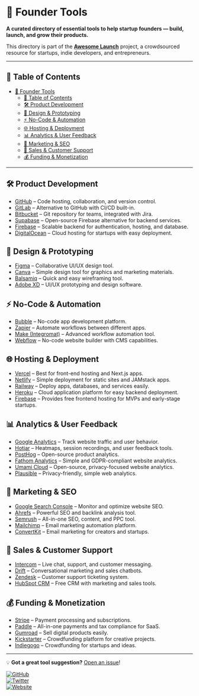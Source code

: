 # 🚀 Founder Tools  

**A curated directory of essential tools to help startup founders — build, launch, and grow their products.**  

This directory is part of the **[Awesome Launch](../README.md)** project, a crowdsourced resource for startups, indie developers, and entrepreneurs.  

---

## 📌 Table of Contents  

- [🚀 Founder Tools](#-founder-tools)
  - [📌 Table of Contents](#-table-of-contents)
  - [🛠 Product Development](#-product-development)
  - [🎨 Design \& Prototyping](#-design--prototyping)
  - [⚡ No-Code \& Automation](#-no-code--automation)
  - [🌐 Hosting \& Deployment](#-hosting--deployment)
  - [📊 Analytics \& User Feedback](#-analytics--user-feedback)
  - [📢 Marketing \& SEO](#-marketing--seo)
  - [💬 Sales \& Customer Support](#-sales--customer-support)
  - [💰 Funding \& Monetization](#-funding--monetization)

---

## 🛠 Product Development  

- [GitHub](https://github.com/) – Code hosting, collaboration, and version control.  
- [GitLab](https://gitlab.com/) – Alternative to GitHub with CI/CD built-in.  
- [Bitbucket](https://bitbucket.org/) – Git repository for teams, integrated with Jira.  
- [Supabase](https://supabase.com/) – Open-source Firebase alternative for backend services.  
- [Firebase](https://firebase.google.com/) – Scalable backend for authentication, hosting, and database.  
- [DigitalOcean](https://www.digitalocean.com/) – Cloud hosting for startups with easy deployment.  

## 🎨 Design & Prototyping  

- [Figma](https://www.figma.com/) – Collaborative UI/UX design tool.  
- [Canva](https://www.canva.com/) – Simple design tool for graphics and marketing materials.  
- [Balsamiq](https://balsamiq.com/) – Quick and easy wireframing tool.  
- [Adobe XD](https://www.adobe.com/products/xd.html) – UI/UX prototyping and design software.  

## ⚡ No-Code & Automation  

- [Bubble](https://bubble.io/) – No-code app development platform.  
- [Zapier](https://zapier.com/) – Automate workflows between different apps.  
- [Make (Integromat)](https://www.make.com/) – Advanced workflow automation tool.  
- [Webflow](https://webflow.com/) – No-code website builder with CMS capabilities.  

## 🌐 Hosting & Deployment  

- [Vercel](https://vercel.com/) – Best for front-end hosting and Next.js apps.  
- [Netlify](https://www.netlify.com/) – Simple deployment for static sites and JAMstack apps.  
- [Railway](https://railway.app/) – Deploy apps, databases, and services easily.  
- [Heroku](https://www.heroku.com/) – Cloud application platform for easy backend deployment.  
- [Firebase](https://firebase.google.com/) – Provides free frontend hosting for MVPs and early-stage startups.  

## 📊 Analytics & User Feedback  

- [Google Analytics](https://analytics.google.com/) – Track website traffic and user behavior.  
- [Hotjar](https://www.hotjar.com/) – Heatmaps, session recordings, and user feedback tools.  
- [PostHog](https://posthog.com/) – Open-source product analytics.  
- [Fathom Analytics](https://usefathom.com/) – Simple and GDPR-compliant website analytics.  
- [Umami Cloud](https://umami.is/) – Open-source, privacy-focused website analytics.  
- [Plausible](https://plausible.io/) – Privacy-friendly, simple web analytics.  

## 📢 Marketing & SEO  

- [Google Search Console](https://search.google.com/search-console) – Monitor and optimize website SEO.  
- [Ahrefs](https://ahrefs.com/) – Powerful SEO and backlink analysis tool.  
- [Semrush](https://www.semrush.com/) – All-in-one SEO, content, and PPC tool.  
- [Mailchimp](https://mailchimp.com/) – Email marketing automation platform.  
- [ConvertKit](https://convertkit.com/) – Email marketing for creators and startups.  

## 💬 Sales & Customer Support  

- [Intercom](https://www.intercom.com/) – Live chat, support, and customer messaging.  
- [Drift](https://www.drift.com/) – Conversational marketing and sales chatbots.  
- [Zendesk](https://www.zendesk.com/) – Customer support ticketing system.  
- [HubSpot CRM](https://www.hubspot.com/) – Free CRM with marketing and sales tools.  

## 💰 Funding & Monetization  

- [Stripe](https://stripe.com/) – Payment processing and subscriptions.  
- [Paddle](https://www.paddle.com/) – All-in-one payments and tax compliance for SaaS.  
- [Gumroad](https://www.gumroad.com/) – Sell digital products easily.  
- [Kickstarter](https://www.kickstarter.com/) – Crowdfunding platform for creative projects.  
- [Indiegogo](https://www.indiegogo.com/) – Crowdfunding for startups and ideas.  

---

💡 **Got a great tool suggestion?** [Open an issue](https://github.com/soGeneri/awesome-launch/issues)!  

[![GitHub](https://img.shields.io/badge/github-soGeneri/awesome-launch-orange.svg)](https://github.com/soGeneri/awesome-launch)  
[![Twitter](https://img.shields.io/badge/twitter-soGeneri-blue.svg)](https://twitter.com/soGeneri)  
[![Website](https://img.shields.io/badge/website-awesomelaunch.web.app-blue.svg)](https://awesomelaunch.web.app/)